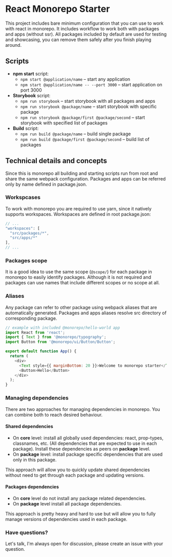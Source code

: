 # React Monorepo Starter

This project includes bare minimum configuration that you can use to work with react in monorepo. It includes workflow to work both with packages and apps (without ssr). All packages included by default are used for testing and showcasing, you can remove them safely after you finish playing around.

## Scripts

- **npm start** script:
  - `npm start @application/name` – start any application
  - `npm start @application/name -- --port 3000` – start application on port 3000
- **Storybook** script:
  - `npm run storybook` – start storybook with all packages and apps
  - `npm run storybook @package/name` – start storybook with specific package
  - `npm run storybook @package/first @package/second` – start storybook with specified list of packages
- **Build** script:
  - `npm run build @package/name` – build single package
  - `npm run build @package/first @package/second` – build list of packages

## Technical details and concepts

Since this is monorepo all building and starting scripts run from root and share the same webpack configuration. Packages and apps can be referred only by name defined in package.json.

### Workspcases

To work with monorepo you are required to use yarn, since it natively supports workspaces. Workspaces are defined in root package.json:

```js
// ...
"workspaces": [
  "src/packages/*",
  "src/apps/*"
],
// ...
```

### Packages scope

It is a good idea to use the same scope (`@scope/`) for each package in monorepo to easily identify packages. Although it is not required and packages can use names that include different scopes or no scope at all.

### Aliases

Any package can refer to other package using webpack aliases that are automatically generated. Packages and apps aliases resolve src directory of corresponding package.

```js
// example with included @monorepo/hello-world app
import React from 'react';
import { Text } from '@monorepo/typography';
import Button from '@monorepo/ui/Button/Button';

export default function App() {
  return (
    <div>
      <Text style={{ marginBottom: 20 }}>Welcome to monorepo starter</Text>
      <Button>Hello</Button>
    </div>
  );
}
```

### Managing dependencies

There are two approaches for managing dependencies in monorepo. You can combine both to reach desired behaviour.

#### Shared dependencies

- On **core** level: install all globally used dependencies: react, prop-types, classnames, etc. (All dependencies that are expected to use in each package). Install these dependencies as peers on **package** level.
- On **package** level: install package specific dependencies that are used only in this package.

This approach will allow you to quickly update shared dependencies without need to get through each package and updating versions.

#### Packages dependencies

- On **core** level do not install any package related dependencies.
- On **package** level install all package dependencies.

This approach is pretty heavy and hard to use but will allow you to fully manage versions of dependencies used in each package.

### Have questions?

Let's talk, I'm always open for discussion, please create an issue with your question.
